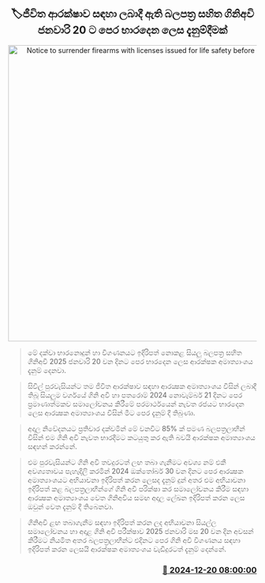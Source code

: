 <p align='center'><b><h2 align='center' title='Notice to surrender firearms with licenses issued for life safety before January 20'>🏷ජීවිත ආරක්ෂාව සඳහා ලබාදී ඇති බලපත්‍ර සහිත ගිනිඅවි ජනවාරි 20 ට පෙර භාරදෙන ලෙස දැනුම්දීමක්</h2></b></p>
<p align='center'><img src='https://helakuru.sgp1.cdn.digitaloceanspaces.com/esana/images/lib/pistol-gun.jpg' width='600' alt='Notice to surrender firearms with licenses issued for life safety before January 20'></p>

> මේ දක්වා භාරනොදුන් හා විගණනයට ඉදිරිපත් නොකළ සියලු බලපත්‍ර සහිත ගිනිඅවි 2025 ජනවාරි 20 වන දිනට පෙර භාරදෙන ලෙස ආරක්ෂක අමාත්‍යාංශය දැනුම් දෙනවා.

> සිවිල් පුරවැසියන්ට තම ජිවිත ආරක්ෂාව සඳහා ආරක්‍ෂක අමාත්‍යාංශය විසින් ලබාදී තිබූ සියලුම වර්ගයේ ගිනි අවි හා පතරොම් 2024 නොවැම්බර් 21 දිනට පෙර ප්‍රමාණාත්මකව සමාලෝචනය කිරීමේ පරමාර්ථයෙන් නැවත රජයට භාරදෙන ලෙස ආරක්‍ෂක අමාත්‍යාංශය විසින් මීට පෙර දැනුම් දී තිබුණා.

> අදාල නිවේදනයට ප්‍රතිචාර දක්වමින් මේ වනවිට 85% ක් පමණ බලපත්‍රලාභීන් විසින් එම ගිනි අවි නැවත භාරදීමට කටයුතු කර ඇති බවයි ආරක්ෂක අමාත්‍යාංශය සඳහන් කරන්නේ.

> එම පුරවැසියන්ට ගිනි අවි තවදුරටත් ලඟ තබා ගැනීමට අවශ්‍ය නම් එකී අවශ්‍යතාවය පැහැදිලි කරමින් 2024 ඔක්තෝබර් 30 වන දිනට පෙර ආරක්‍ෂක අමාත්‍යාංශයට අභියාචනා ඉදිරිපත් කරන ලෙසද දැනුම් දුන් අතර එම අභියාචනා ඉදිරිපත් කළ බලපත්‍රලාභීන්ගේ ගිනි අවි පරික්ෂා කර සමාලෝචනය කිරීම සඳහා ආරක්‍ෂක අමාත්‍යාංශය වෙත ගිනිඅවිය සමඟ අදාල ලේඛන ඉදිරිපත් කරන ලෙස ඔවුන් වෙත දැනුම් දී තිබෙනවා.

> ගිනිඅවි ළඟ තබාගැනීම සඳහා ඉදිරිපත් කරන ලද අභියාචනා සියල්ල සමාලෝචනය හා අදාළ ගිනි අවි පරීක්ෂාව 2025 ජනවාරි මස 20 වන දින අවසන් කිරීමට නියමිත අතර බලපත්‍රලාභීන්ට එදිනට පෙර ගිනි අවි විගණනය සඳහා ඉදිරිපත් කරන ලෙසයි ආරක්ෂක අමාත්‍යංශය වැඩිදුරටත් දැනුම් දෙන්නේ.



<h3 align='right'><a href='https://www.helakuru.lk/esana/p/106019/'>📅 2024-12-20 08:00:00</a></h3>
